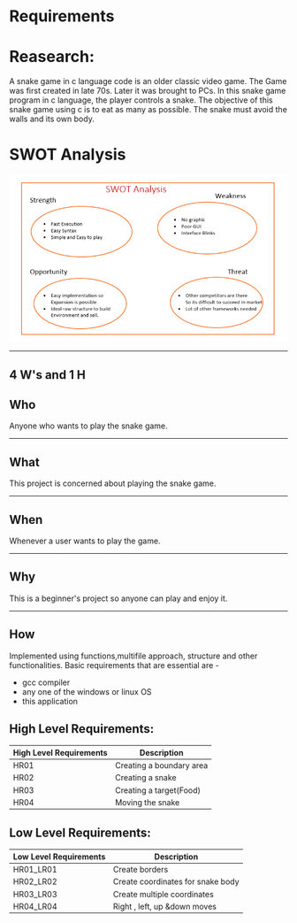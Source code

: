# Requirements

# Reasearch:
A snake game in c language code is an older classic video game. The Game was first created in late 70s. Later it was brought to PCs. In this snake game program in c language, the player controls a snake. The objective of this snake game using c is to eat as many as possible. The snake must avoid the walls and its own body.

# SWOT Analysis
![SWOT Analysis](SWOT.png)

___
## 4 W's and 1 H
## Who
Anyone who wants to play the snake game.
___
## What 
This project is concerned about playing the snake game.
___
## When
Whenever a user wants to play the game.
___
## Why
This is a beginner's project so anyone can play and enjoy it.
___
## How
Implemented using functions,multifile approach, structure and other functionalities.
Basic requirements that are essential are -
* gcc compiler 
* any one of the windows or linux OS
* this application

## High Level Requirements:

| High Level Requirements | Description |
| --- | --- |
| HR01 | Creating a boundary area |
| HR02 | Creating a snake |
| HR03 | Creating a target(Food) |
| HR04 | Moving the snake |


## Low Level Requirements:

| Low Level Requirements | Description |
| --- | --- |
| HR01\_LR01 | Create borders |
| HR02\_LR02 | Create coordinates for snake body |
| HR03\_LR03 | Create multiple coordinates |
| HR04\_LR04 | Right , left, up &amp;down moves |

